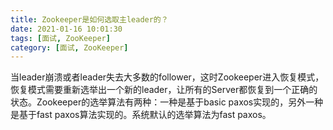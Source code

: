 ```yaml
---
title: Zookeeper是如何选取主leader的？
date: 2021-01-16 10:01:30
tags: [面试, ZooKeeper]
category: [面试, ZooKeeper]
---
```


当leader崩溃或者leader失去大多数的follower，这时Zookeeper进入恢复模式，恢复模式需要重新选举出一个新的leader，让所有的Server都恢复到一个正确的状态。Zookeeper的选举算法有两种：一种是基于basic paxos实现的，另外一种是基于fast paxos算法实现的。系统默认的选举算法为fast paxos。

